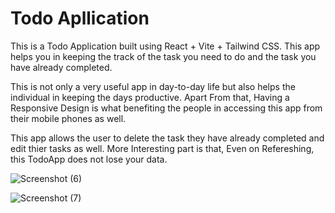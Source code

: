 <h1>Todo Apllication</h1>
<p >This is a Todo Application built using React + Vite + Tailwind CSS. This app helps you in keeping the track of the task you need to do and the task you have already completed.</p>
<p >This is not only a very useful app in day-to-day life but also helps the individual in keeping the days productive. Apart From that, Having a Responsive Design is what benefiting the people in accessing this app from their mobile phones as well.</h3>
<p >This app allows the user to delete the task they have already completed and edit thier tasks as well. More Interesting part is that, Even on Refereshing, this TodoApp does not lose your data.</p>

![Screenshot (6)](https://github.com/user-attachments/assets/ba3c5770-d24f-4fdb-b874-e12821c29ff0)



![Screenshot (7)](https://github.com/user-attachments/assets/8e9c3f1d-02e2-4e70-a2c7-c48d3736b5f5)


